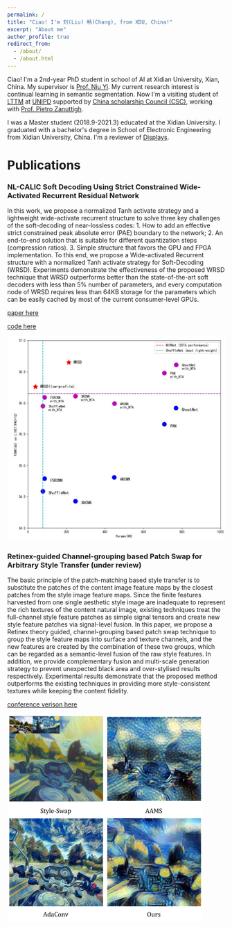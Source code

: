 ```yaml
---
permalink: /
title: "Ciao! I'm 刘(Liu) 畅(Chang), from XDU, China!"
excerpt: "About me"
author_profile: true
redirect_from: 
  - /about/
  - /about.html
---
```


Ciao! I'm a 2nd-year PhD student in school of AI at Xidian University, Xian, China. My supervisor is [Prof. Niu Yi](https://web.xidian.edu.cn/niuyi/index.html). My current research interest is continual learning in semantic segmentation. Now I'm a visiting student of [LTTM](https://web.xidian.edu.cn/niuyi/index.html) at [UNIPD](https://www.unipd.it/) supported by [China scholarship Council (CSC)](https://www.chinesescholarshipcouncil.com/), working with [Prof. Pietro Zanuttigh](https://lttm.dei.unipd.it/nuovo/staff/zanuttigh.html). 

I was a Master student (2018.9-2021.3) educated at the Xidian University. I graduated with a bachelor's degree in School of Electronic Engineering from Xidian University, China. I'm a reviewer of [Displays](https://www.sciencedirect.com/journal/displays).


Publications
======
### NL-CALIC Soft Decoding Using Strict Constrained Wide-Activated Recurrent Residual Network
In this work, we propose a normalized Tanh activate strategy and a lightweight wide-activate recurrent structure to solve three key challenges of the soft-decoding of near-lossless codes: 1. How to add an effective strict constrained peak absolute error (PAE) boundary to the network; 2. An end-to-end solution that is suitable for different quantization steps (compression ratios). 3. Simple structure that favors the GPU and FPGA implementation. To this end, we propose a Wide-activated Recurrent structure with a normalized Tanh activate strategy for Soft-Decoding (WRSD). Experiments demonstrate the effectiveness of the proposed WRSD technique that WRSD outperforms better than the state-of-the-art soft decoders with less than 5% number of parameters, and every computation node of WRSD requires less than 64KB storage for the parameters which can be easily cached by most of the current consumer-level GPUs.

[paper here](https://ieeexplore.ieee.org/abstract/document/9662665)

[code here](https://github.com/dota-109/WRSD)

![images](/images/papers/WRSD/wrsd1.png)

### Retinex-guided Channel-grouping based Patch Swap for Arbitrary Style Transfer (under review)
The basic principle of the patch-matching based style transfer is to substitute the patches of the content image feature maps by the closest patches from the style image feature maps. Since the finite features harvested from one single aesthetic style image are inadequate to represent the rich textures of the content natural image, existing techniques treat the full-channel style feature patches as simple signal tensors and create new
style feature patches via signal-level fusion. In this paper, we propose a Retinex theory guided, channel-grouping based patch swap technique to group the style feature maps into surface and texture channels, and the new features are created by the combination of these two groups, which can be regarded as a semantic-level fusion of the raw style features. In addition, we
provide complementary fusion and multi-scale generation strategy to prevent unexpected black area and over-stylised results respectively. Experimental results demonstrate that the proposed method outperforms the existing techniques in providing more style-consistent textures while keeping the content fidelity.

[conference verison here](https://ieeexplore.ieee.org/abstract/document/9190962)

![images](/images/papers/ST/style_transfer.png)
